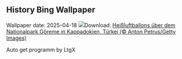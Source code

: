 ## History Bing Wallpaper
Wallpaper date: 2025-04-18
![](https://www.bing.com/th?id=OHR.GoremeTurkey_DE-DE1882170025_UHD.jpg&w=1000)Download: [Heißluftballons über dem Nationalpark Göreme in Kappadokien, Türkei (© Anton Petrus/Getty Images)](https://www.bing.com/th?id=OHR.GoremeTurkey_DE-DE1882170025_UHD.jpg)

Auto get programm by LtgX
